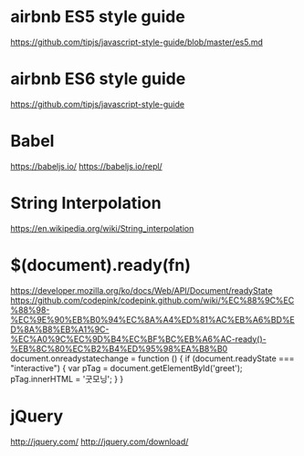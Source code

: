 # airbnb ES5 style guide
https://github.com/tipjs/javascript-style-guide/blob/master/es5.md

# airbnb ES6 style guide
https://github.com/tipjs/javascript-style-guide

# Babel
https://babeljs.io/
https://babeljs.io/repl/

# String Interpolation
https://en.wikipedia.org/wiki/String_interpolation

# $(document).ready(fn)
https://developer.mozilla.org/ko/docs/Web/API/Document/readyState
https://github.com/codepink/codepink.github.com/wiki/%EC%88%9C%EC%88%98-%EC%9E%90%EB%B0%94%EC%8A%A4%ED%81%AC%EB%A6%BD%ED%8A%B8%EB%A1%9C-%EC%A0%9C%EC%9D%B4%EC%BF%BC%EB%A6%AC-ready()-%EB%8C%80%EC%B2%B4%ED%95%98%EA%B8%B0
document.onreadystatechange = function () {
  if (document.readyState === "interactive") {
    var pTag = document.getElementById('greet');
    pTag.innerHTML = '굿모닝';
  }
}

# jQuery
http://jquery.com/
http://jquery.com/download/
